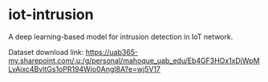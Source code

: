 ﻿# iot-intrusion
A deep learning-based model for intrusion detection in IoT network.

Dataset download link: https://uab365-my.sharepoint.com/:u:/g/personal/mahoque_uab_edu/Eb4GF3HOx1xDjWpMLvAjxc4BvltGs1oPR194Wio0AngI8A?e=wj5V17
